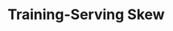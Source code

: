---
title: "Training-Serving Skew"

categories: ['']

tags: ['Training', 'Serving', 'Skew']

arabic: ['انحراف خدمة التدريب']

publishers: ['معجم مصطلحات التعلم الآلي والتعلم العميق وعلم البيانات']

types: "word"

slug: ""
---